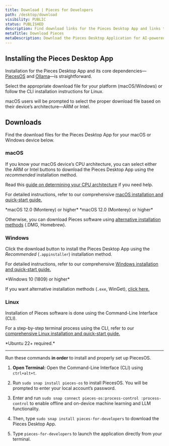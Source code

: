 ```yaml
---
title: Download | Pieces for Developers
path: /desktop/download
visibility: PUBLIC
status: PUBLISHED
description: Find download links for the Pieces Desktop App and links to OS-specific and method-specific installation guides.
metaTitle: Download Pieces
metaDescription: Download the Pieces Desktop Application for AI-powered workflow assistance, code management, and enhanced developer productivity.
---
```


## Installing the Pieces Desktop App

Installation for the Pieces Desktop App and its core dependencies—[PiecesOS](/products/core-dependencies/pieces-os) and [Ollama](/products/core-dependencies/ollama)—is straightforward.

Select the appropriate download file for your platform (macOS/Windows) or follow the CLI installation instructions for Linux.

<Callout type="info">
  macOS users will be prompted to select the proper download file based on their device’s architecture—ARM or Intel.
</Callout>

## Downloads

Find the download files for the Pieces Desktop App for your macOS or Windows device below.

### macOS

If you know your macOS device’s CPU architecture, you can select either the ARM or Intel buttons to download the Pieces Desktop App using the *recommended* installation method.

Read this [guide on determining your CPU architecture](/products/desktop/troubleshooting/macos#checking-cpu-type) if you need help.

For detailed instructions, refer to our comprehensive [macOS installation and quick-start guide.](/products/meet-pieces/macos-installation-guide)

<CardGroup cols={2}>
  <Card title="Apple Silicon / ARM" image="https://cdn.hashnode.com/res/hashnode/image/upload/v1740593663020/d271a302-cec3-466c-9d9d-085f762d95bc.png" href="https://builds.pieces.app/stages/production/macos_packaging/pkg-arm64/download?download=true&product=DOCUMENTATION_WEBSITE&ga_visitor=286281413.1724689222&_gl=1*soqacc*_gcl_au*MTgwNDcwNzY1OC4xNzQwNDA5MjEz*_ga*Mjg2MjgxNDEzLjE3MjQ2ODkyMjI.*_ga_BVYEFRWCYX*MTc0MDU3NzUzMS42My4xLjE3NDA1OTM3MjEuNTIuMC4w">
    *macOS 12.0 (Monterey) or higher*
  </Card>

  <Card title="Intel" image="https://cdn.hashnode.com/res/hashnode/image/upload/v1740593657157/c79ed786-39f3-4fca-a596-451ce98307b1.png" href="https://builds.pieces.app/stages/production/macos_packaging/pkg/download?download=true&product=DOCUMENTATION_WEBSITE&ga_visitor=108380292.1740593596&_gl=1*1vo6txu*_gcl_au*MTE0NTE1OTUyLjE3NDA1OTM1OTY.*_ga*MTA4MzgwMjkyLjE3NDA1OTM1OTY.*_ga_BVYEFRWCYX*MTc0MDU5MzU5NS4xLjEuMTc0MDU5MzYxMS40NC4wLjA.">
    *macOS 12.0 (Monterey) or higher*
  </Card>
</CardGroup>

Otherwise, you can download Pieces software using [alternative installation methods](/products/meet-pieces/macos-installation-guide) (.DMG, Homebrew).

### Windows

Click the download button to install the Pieces Desktop App using the *Recommended* (`.appinstaller`) installation method.

For detailed instructions, refer to our comprehensive [Windows installation and quick-start guide.](/products/meet-pieces/windows-installation-guide)

<Card title="Windows" image="https://cdn.hashnode.com/res/hashnode/image/upload/v1740593810761/7014560e-d011-438c-aa0d-1509abcf313d.png" href="https://builds.pieces.app/stages/production/appinstaller/pieces_for_x.appinstaller?_gl=1*o2haep*_gcl_au*MTA2NTQ0NTg3OC4xNzM4NjI2MzMx*_ga*MTkzMTk3NjkzNy4xNzM4NjI2MzMx*_ga_BVYEFRWCYX*MTc0NjIwNTI5OS45LjEuMTc0NjIxMzY2MC41NC4wLjA.">
  *Windows 10 (1809) or higher*
</Card>

If you want alternative installation methods (`.exe`, WinGet), [click here.](/products/desktop/troubleshooting/windows#alternative-installation-methods)

### Linux

Installation of Pieces software is done using the Command-Line Interface (CLI).

For a step-by-step terminal process using the CLI, refer to our [comprehensive Linux installation and quick-start guide.](/products/meet-pieces/linux-installation-guide)

<Card title="Download — Linux" image="https://cdn.hashnode.com/res/hashnode/image/upload/v1741278390901/a6fcd0e6-4c6a-47e8-93ac-01981b74f8b6.webp">
  *Ubuntu 22+ required.*

  ***

  Run these commands **in order** to install and properly set up PiecesOS.

  1. **Open Terminal:** Open the Command-Line Interface (CLI) using `ctrl+alt+t`.

  2. Run `sudo snap install pieces-os` to install PiecesOS. You will be prompted to enter your local account’s password.

  3. Enter and run `sudo snap connect pieces-os:process-control :process-control` to enable offline and on-device machine learning and LLM functionality.

  4. Then, type `sudo snap install pieces-for-developers` to download the Pieces Desktop App.

  5. Type `pieces-for-developers` to launch the application directly from your terminal.
</Card>
